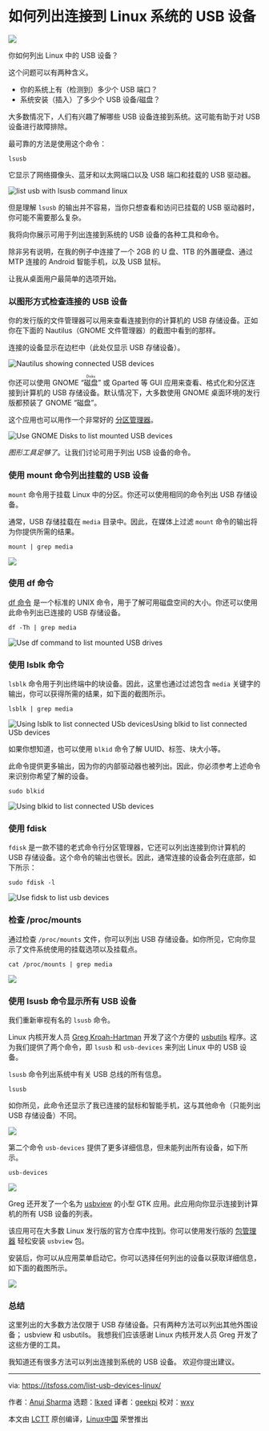 [#]: subject: "How to List USB Devices Connected to Your Linux System"
[#]: via: "https://itsfoss.com/list-usb-devices-linux/"
[#]: author: "Anuj Sharma https://itsfoss.com/author/anuj/"
[#]: collector: "lkxed"
[#]: translator: "geekpi"
[#]: reviewer: "wxy"
[#]: publisher: "wxy"
[#]: url: "https://linux.cn/article-14981-1.html"

如何列出连接到 Linux 系统的 USB 设备
======

![](https://img.linux.net.cn/data/attachment/album/202208/30/094927nu106ijzz0iiiwj1.jpg)

你如何列出 Linux 中的 USB 设备？

这个问题可以有两种含义。

* 你的系统上有（检测到）多少个 USB 端口？
* 系统安装（插入）了多少个 USB 设备/磁盘？

大多数情况下，人们有兴趣了解哪些 USB 设备连接到系统。这可能有助于对 USB 设备进行故障排除。

最可靠的方法是使用这个命令：

```
lsusb
```

它显示了网络摄像头、蓝牙和以太网端口以及 USB 端口和挂载的 USB 驱动器。

![list usb with lsusb command linux][1]

但是理解 `lsusb` 的输出并不容易，当你只想查看和访问已挂载的 USB 驱动器时，你可能不需要那么复杂。

我将向你展示可用于列出连接到系统的 USB 设备的各种工具和命令。

除非另有说明，在我的例子中连接了一个 2GB 的 U 盘、1TB 的外置硬盘、通过 MTP 连接的 Android 智能手机，以及 USB 鼠标。

让我从桌面用户最简单的选项开始。

### 以图形方式检查连接的 USB 设备

你的发行版的文件管理器可以用来查看连接到你的计算机的 USB 存储设备。正如你在下面的 Nautilus（GNOME 文件管理器）的截图中看到的那样。

连接的设备显示在边栏中（此处仅显示 USB 存储设备）。

![Nautilus showing connected USB devices][2]

你还可以使用 GNOME “<ruby>磁盘<rt>Disks</rt></ruby>” 或 Gparted 等 GUI 应用来查看、格式化和分区连接到计算机的 USB 存储设备。默认情况下，大多数使用 GNOME 桌面环境的发行版都预装了 GNOME “磁盘”。

这个应用也可以用作一个非常好的 [分区管理器][3]。

![Use GNOME Disks to list mounted USB devices][4]

*图形工具足够了*。让我们讨论可用于列出 USB 设备的命令。

### 使用 mount 命令列出挂载的 USB 设备

`mount` 命令用于挂载 Linux 中的分区。你还可以使用相同的命令列出 USB 存储设备。

通常，USB 存储挂载在 `media` 目录中。因此，在媒体上过滤 `mount` 命令的输出将为你提供所需的结果。

```
mount | grep media
```

![][5]

### 使用 df 命令

[df 命令][6] 是一个标准的 UNIX 命令，用于了解可用磁盘空间的大小。你还可以使用此命令列出已连接的 USB 存储设备。

```
df -Th | grep media
```

![Use df command to list mounted USB drives][7]

### 使用 lsblk 命令

`lsblk` 命令用于列出终端中的块设备。因此，这里也通过过滤包含 `media` 关键字的输出，你可以获得所需的结果，如下面的截图所示。

```
lsblk | grep media
```

![Using lsblk to list connected USb devicesUsing blkid to list connected USb devices][8]

如果你想知道，也可以使用 `blkid` 命令了解 UUID、标签、块大小等。

此命令提供更多输出，因为你的内部驱动器也被列出。因此，你必须参考上述命令来识别你希望了解的设备。

```
sudo blkid
```

![Using blkid to list connected USb devices][9]

### 使用 fdisk

`fdisk` 是一款不错的老式命令行分区管理器，它还可以列出连接到你计算机的 USB 存储设备。这个命令的输出也很长。因此，通常连接的设备会列在底部，如下所示：

```
sudo fdisk -l
```

![Use fidsk to list usb devices][10]

### 检查 /proc/mounts

通过检查 `/proc/mounts` 文件，你可以列出 USB 存储设备。如你所见，它向你显示了文件系统使用的挂载选项以及挂载点。

```
cat /proc/mounts | grep media
```

![][11]

### 使用 lsusb 命令显示所有 USB 设备

我们重新审视有名的 `lsusb` 命令。

Linux 内核开发人员 [Greg Kroah-Hartman][12] 开发了这个方便的 [usbutils][13] 程序。这为我们提供了两个命令，即 `lsusb` 和 `usb-devices` 来列出 Linux 中的 USB 设备。

`lsusb` 命令列出系统中有关 USB 总线的所有信息。

```
lsusb
```

如你所见，此命令还显示了我已连接的鼠标和智能手机，这与其他命令（只能列出 USB 存储设备）不同。

![][14]

第二个命令 `usb-devices` 提供了更多详细信息，但未能列出所有设备，如下所示。

```
usb-devices
```

![][15]

Greg 还开发了一个名为 [usbview][16] 的小型 GTK 应用。此应用向你显示连接到计算机的所有 USB 设备的列表。

该应用可在大多数 Linux 发行版的官方仓库中找到。你可以使用发行版的 [包管理器][17] 轻松安装 `usbview` 包。

安装后，你可以从应用菜单启动它。你可以选择任何列出的设备以获取详细信息，如下面的截图所示。

![][18]

### 总结

这里列出的大多数方法仅限于 USB 存储设备。只有两种方法可以列出其他外围设备； usbview 和 usbutils。 我想我们应该感谢 Linux 内核开发人员 Greg 开发了这些方便的工具。

我知道还有很多方法可以列出连接到系统的 USB 设备。 欢迎你提出建议。

--------------------------------------------------------------------------------

via: https://itsfoss.com/list-usb-devices-linux/

作者：[Anuj Sharma][a]
选题：[lkxed][b]
译者：[geekpi](https://github.com/geekpi)
校对：[wxy](https://github.com/wxy)

本文由 [LCTT](https://github.com/LCTT/TranslateProject) 原创编译，[Linux中国](https://linux.cn/) 荣誉推出

[a]: https://itsfoss.com/author/anuj/
[b]: https://github.com/lkxed
[1]: https://itsfoss.com/wp-content/uploads/2022/08/list-usb-with-lsusb-command-linux.png
[2]: https://itsfoss.com/wp-content/uploads/2022/08/nautilus-usb.png
[3]: https://itsfoss.com/partition-managers-linux/
[4]: https://itsfoss.com/wp-content/uploads/2022/08/gnome-disks-usb.png
[5]: https://itsfoss.com/wp-content/uploads/2022/08/mount-cmd-usb.png
[6]: https://linuxhandbook.com/df-command/
[7]: https://itsfoss.com/wp-content/uploads/2022/08/df-cmd-usb.png
[8]: https://itsfoss.com/wp-content/uploads/2022/08/blkid-cmd-usb.png
[9]: https://itsfoss.com/wp-content/uploads/2022/08/blkid-cmd-usb.png
[10]: https://itsfoss.com/wp-content/uploads/2022/08/fdisk-cmd-usb.png
[11]: https://itsfoss.com/wp-content/uploads/2022/08/proc-dir-usb.png
[12]: https://en.wikipedia.org/wiki/Greg_Kroah-Hartman
[13]: https://github.com/gregkh/usbutils
[14]: https://itsfoss.com/wp-content/uploads/2022/08/lsusb-cmd.png
[15]: https://itsfoss.com/wp-content/uploads/2022/08/usb-devices-cmd.png
[16]: https://github.com/gregkh/usbview
[17]: https://itsfoss.com/package-manager/
[18]: https://itsfoss.com/wp-content/uploads/2022/08/usbview.png
